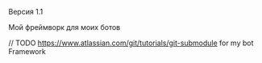 Версия 1.1  

Мой фреймворк для моих ботов



// TODO https://www.atlassian.com/git/tutorials/git-submodule for my bot Framework
